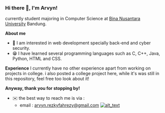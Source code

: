### Hi there 👋, I'm Arvyn!

currently student majoring in Computer Science at [Bina Nusantara University](https://binus.ac.id/) Bandung.

**About me**
- 👀 I am interested in web development specially back-end and cyber security.
- 😁 I have learned several programming languages such as C, C++, Java, Python, HTML and CSS.

**Experience**
I currently have no other experience apart from working on projects in college.
i also  posted a college project here, while it's was still in this repository, feel free too look about it!

**Anyway, thank you for stopping by!**
- ✉️ the best way to reach me is via :
  - email : arvyn.rezkyfahrezy@gmail.com
[<img alt="alt_text" widht="4px" src="https://github.com/Arvynrf/Arvynrf/assets/89084302/472b0a0c-51c8-4ecc-8002-fa452969904a" />](https://www.linkedin.com/in/arvyn-rezky-fahrezy/)



<!--
**Arvynrf/Arvynrf** is a ✨ _special_ ✨ repository because its `README.md` (this file) appears on your GitHub profile.

Here are some ideas to get you started:

- 🔭 I’m currently working on ...
- 🌱 I’m currently learning ...
- 👯 I’m looking to collaborate on ...
- 🤔 I’m looking for help with ...
- 💬 Ask me about ...
- 📫 How to reach me: ...
- 😄 Pronouns: ...
- ⚡ Fun fact: ...
-->

